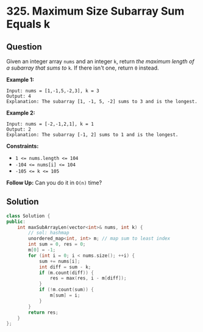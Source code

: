 # 325. Maximum Size Subarray Sum Equals k

## Question

Given an integer array `nums` and an integer `k`, return _the maximum length of a subarray that sums to_ `k`. If there isn't one, return `0` instead.

**Example 1:**

```text
Input: nums = [1,-1,5,-2,3], k = 3
Output: 4
Explanation: The subarray [1, -1, 5, -2] sums to 3 and is the longest.
```

**Example 2:**

```text
Input: nums = [-2,-1,2,1], k = 1
Output: 2
Explanation: The subarray [-1, 2] sums to 1 and is the longest.
```

**Constraints:**

* `1 <= nums.length <= 104`
* `-104 <= nums[i] <= 104`
* `-105 <= k <= 105`

**Follow Up:** Can you do it in `O(n)` time?

## Solution

```cpp
class Solution {
public:
    int maxSubArrayLen(vector<int>& nums, int k) {
        // sol: hashmap
        unordered_map<int, int> m; // map sum to least index
        int sum = 0, res = 0;
        m[0] = -1;
        for (int i = 0; i < nums.size(); ++i) {
            sum += nums[i];
            int diff = sum - k;
            if (m.count(diff)) {
                res = max(res, i - m[diff]);
            }
            if (!m.count(sum)) {
                m[sum] = i;
            }
        }
        return res;
    }
};
```

